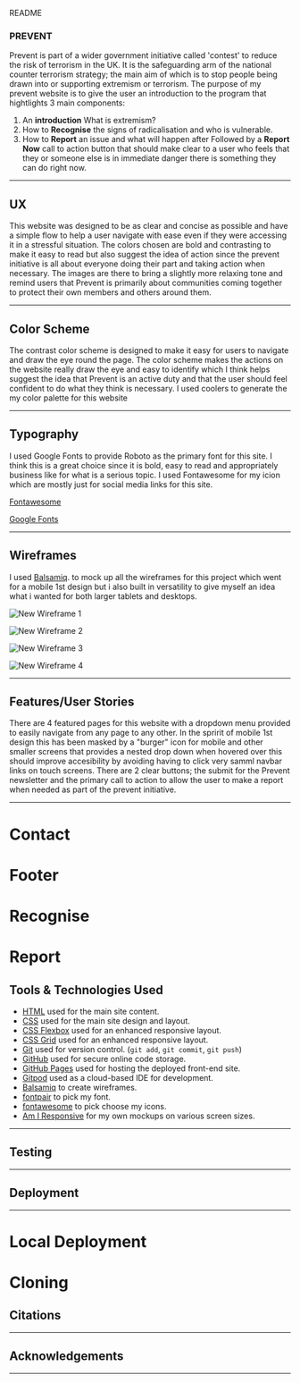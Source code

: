 README

### PREVENT

Prevent is part of a wider government initiative called 'contest'
to reduce the risk of terrorism in the UK. It is the safeguarding arm of the national counter
terrorism strategy; the main aim of which is to stop people being drawn into or supporting extremism or terrorism. The purpose of my prevent website is to give the user an introduction to the program that hightlights 3 main components:
1. An **introduction** What is extremism?
2. How to **Recognise** the signs of radicalisation and who is vulnerable.
3. How to **Report** an issue and what will happen after
Followed by a **Report Now** call to action button that should make clear to a user who feels that they or someone else is in immediate danger there is something they can do right now.
---

## UX

This website was designed to be as clear and concise as possible and have a simple flow to help a user navigate with ease even if they were accessing it in a stressful situation. The colors chosen are bold and contrasting to make it easy to read but also suggest the idea of action since the prevent initiative is all about everyone doing their part and taking action when necessary. The images are there to bring a slightly more relaxing tone and remind users that Prevent is primarily about communities coming together to protect their own members and others around them.

---

## Color Scheme

The contrast color scheme is designed to make it easy for users to navigate and draw the eye round the page. The color scheme makes the actions on the website really draw the eye and easy to identify which I think helps suggest the idea that Prevent is an active duty and that the user should feel confident to do what they think is necessary.
I used coolers to generate the my color palette for this website

---

## Typography

I used Google Fonts to provide Roboto as the primary font for this site. I think this is a great choice since it is bold, easy to read and appropriately business like for what is a serious topic. I used Fontawesome for my icion which are mostly just for social media links for this site.

[Fontawesome](https://fonts.google.com/)

[Google Fonts](https://fontawesome.com/)

---

## Wireframes

I used [Balsamiq](https://balsamiq.cloud/). to mock up all the wireframes for this project which went for a mobile 1st design but i also built in versatility to give myself an idea what i wanted for both larger tablets and desktops.

![New Wireframe 1](https://github.com/user-attachments/assets/6f64122f-1dd0-4e07-832d-d90f01caabf6)

![New Wireframe 2](https://github.com/user-attachments/assets/ee5ce56c-8a7a-465f-82dc-e64413f2b2d0)

![New Wireframe 3](https://github.com/user-attachments/assets/74780ffb-3aaf-4fc6-9e85-d8f1e4170107)

![New Wireframe 4](https://github.com/user-attachments/assets/783815e7-e495-4a8b-822f-14cf4dfc0ab6)






---

## Features/User Stories

There are 4 featured pages for this website with a dropdown menu provided to easily navigate from any page to any other. In the spririt of mobile 1st design this has been masked by a "burger" icon for mobile and other smaller screens that provides a nested drop down when hovered over this should improve accesibility by avoiding having to click very samml navbar links on touch screens.
There are 2 clear buttons; the submit for the Prevent newsletter and the primary call to action to allow the user to make a report when needed as part of the prevent initiative.

---

# Contact

# Footer

# Recognise

# Report

## Tools & Technologies Used


- [HTML](https://en.wikipedia.org/wiki/HTML) used for the main site content.
- [CSS](https://en.wikipedia.org/wiki/CSS) used for the main site design and layout.
- [CSS Flexbox](https://www.w3schools.com/css/css3_flexbox.asp) used for an enhanced responsive layout.
- [CSS Grid](https://www.w3schools.com/css/css_grid.asp) used for an enhanced responsive layout.
- [Git](https://git-scm.com) used for version control. (`git add`, `git commit`, `git push`)
- [GitHub](https://github.com) used for secure online code storage.
- [GitHub Pages](https://pages.github.com) used for hosting the deployed front-end site.
- [Gitpod](https://gitpod.io) used as a cloud-based IDE for development.
- [Balsamiq](https://balsamiq.com/wireframes/desktop/#) to create wireframes.
- [fontpair](https://www.fontpair.co/all) to pick my font.
- [fontawesome](https://fontawesome.com/) to pick choose my icons.
- [Am I Responsive](https://ui.dev/amiresponsive) for my own mockups on various screen sizes.
---

## Testing
---

## Deployment
---

# Local Deployment

# Cloning

## Citations
---

## Acknowledgements
---

